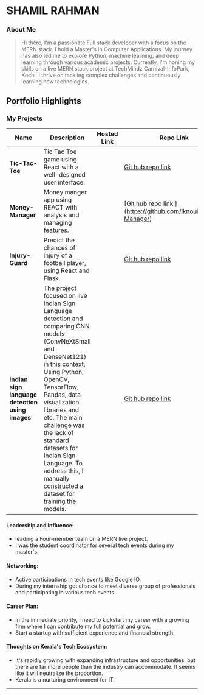 # SHAMIL RAHMAN 

### About Me

> Hi there, I'm a passionate Full stack developer with a focus on the MERN stack. I hold a Master's in Computer Applications. My journey has also led me to explore Python, machine learning, and deep learning through various academic projects. Currently, I'm honing my skills on a live MERN stack project at TechMindz Carnival-InfoPark, Kochi. I thrive on tackling complex challenges and continuously learning new technologies.


## Portfolio Highlights

### My Projects

| Name                | Description                                                               | Hosted Link                              | Repo Link                                                      |
|---------------------|---------------------------------------------------------------------------|------------------------------------------|----------------------------------------------------------------|
| **Tic-Tac-Toe**  | Tic Tac Toe game using React with a well-designed user interface.                                             | |  [Git hub repo link ](https://github.com/iknoul/simple-tic--tac-toe)  |
| **Money-Manager**  | Money manger app using REACT with analysis and managing features.                                             |   | [Git hub repo link ] (https://github.com/iknoul/Money-Manager)   |
| **Injury-Guard**  |Predict the chances of injury of a football player, using React and Flask.                                          |   |  [Git hub repo link ](https://github.com/iknoul/Injury-Guard) |
| **Indian sign language detection using images**  | The project focused on live Indian Sign Language detection and comparing CNN models (ConvNeXtSmall and DenseNet121) in this context, Using Python, OpenCV, TensorFlow, Pandas, data visualization libraries and etc. The main challenge was the lack of standard datasets for Indian Sign Language. To address this, I manually constructed a dataset for training the models.    |   |  [Git hub repo link ](https://github.com/iknoul/Indian-sign-language-detection-using-images-) |

#### Leadership and Influence:

-  leading a Four-member team on a MERN live project.
-  I was the student coordinator for several tech events during my master's.

#### Networking:

- Active participations in tech events like Google IO.
- During my internship got chance to meet diverse group of professionals and participating in various tech events. 

#### Career Plan:

- In the immediate priority, I need to kickstart my career with a growing firm where I can contribute my full potential and grow.
- Start a startup with sufficient experience and financial strength.

#### Thoughts on Kerala's Tech Ecosystem:

-  It's rapidly growing with expanding infrastructure and opportunities, but there are far more people than the industry can accommodate. It seems like it will neutralize the proportion.
-  Kerala is a nurturing environment for IT.

---
